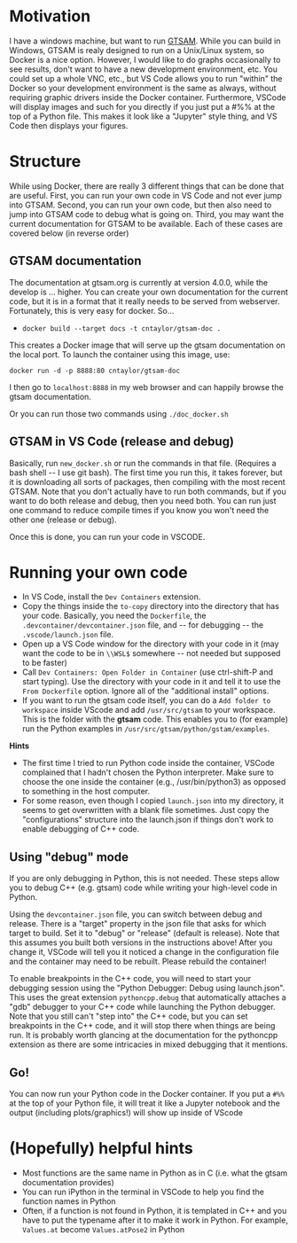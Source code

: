 # Motivation
I have a windows machine, but want to run [GTSAM](https://github.com/borglab/gtsam).  While you can build in Windows, GTSAM is realy designed to run on a Unix/Linux system, so Docker is a nice option.  However, I would like to do graphs occasionally to see results, don't want to have a new development environment, etc.  You could set up a whole VNC, etc., but VS Code allows you to run "within" the Docker so your development environment is the same as always, without requiring graphic drivers inside the Docker container.  Furthermore, VSCode will display images and such for you directly if you just put a #%% at the top of a Python file.  This makes it look like a "Jupyter" style thing, and VS Code then displays your figures.

# Structure
While using Docker, there are really 3 different things that can be done that are useful.  First, you can run your own code in VS Code and not ever jump into GTSAM.  Second, you can run your own code, but then also need to jump into GTSAM code to debug what is going on.  Third, you may want the current documentation for GTSAM to be available.  Each of these cases are covered below (in reverse order)

## GTSAM documentation
The documentation at gtsam.org is currently at version 4.0.0, while the develop is ... higher.  You can create your own documentation for the current code, but it is in a format that it really needs to be served from webserver.  Fortunately, this is very easy for docker. So...
* `docker build --target docs -t cntaylor/gtsam-doc .`

This creates a Docker image that will serve up the gtsam documentation on the local port.  To launch the container using this image, use:

`docker run -d -p 8888:80 cntaylor/gtsam-doc`

I then go to `localhost:8888` in my web browser and can happily browse the gtsam documentation.

Or you can run those two commands using `./doc_docker.sh`


## GTSAM in VS Code (release and debug)
Basically, run `new_docker.sh` or run the commands in that file.  (Requires a bash shell -- I use git bash).  The first time you run this, it takes forever, but it is downloading all sorts of packages, then compiling with the most recent GTSAM.  Note that you don't actually have to run both commands, but if you want to do both release and debug, then you need both.  You can run just one command to reduce compile times if you know you won't need the other one (release or debug).

Once this is done, you can run your code in VSCODE.

# Running your own code
* In VS Code, install the `Dev Containers` extension.  
* Copy the things inside the `to-copy` directory into the directory that has your code.  Basically, you need the `Dockerfile`, the `.devcontainer/devcontainer.json` file, and -- for debugging -- the `.vscode/launch.json` file.
* Open up a VS Code window for the directory with your code in it (may want the code to be in `\\WSL$` somewhere -- not needed but supposed to be faster)
* Call `Dev Containers: Open Folder in Container` (use ctrl-shift-P and start typing).  Use the directory with your code in it and tell it to use the `From Dockerfile` option.  Ignore all of the "additional install" options.  
* If you want to run the gtsam code itself, you can do a `Add folder to workspace` inside VScode and add `/usr/src/gtsam` to your workspace.  This is the folder with the **gtsam** code.  This enables you to (for example) run the Python examples in `/usr/src/gtsam/python/gstam/examples`.  

**Hints**
* The first time I tried to run Python code inside the container, VSCode complained that I hadn't chosen the Python interpreter.  Make sure to choose the one inside the container (e.g., /usr/bin/python3) as opposed to something in the host computer.
* For some reason, even though I copied `launch.json` into my directory, it seems to get overwritten with a blank file sometimes.  Just copy the "configurations" structure into the launch.json if things don't work to enable debugging of C++ code.

## Using "debug" mode
If you are only debugging in Python, this is not needed.  These steps allow you to debug C++ (e.g. gtsam) code while writing your high-level code in Python.

Using the `devcontainer.json` file, you can switch between debug and release.  There is a "target" property in the json file that asks for which target to build.  Set it to "debug" or "release" (default is release).  Note that this assumes you built both versions in the instructions above!  After you change it, VSCode will tell you it noticed a change in the configuration file and the container may need to be rebuilt.  Please rebuild the container!

To enable breakpoints in the C++ code, you will need to start your debugging session using the "Python Debugger: Debug using launch.json".  This uses the great extension `pythoncpp.debug` that automatically attaches a "gdb" debugger to your C++ code while launching the Python debugger.  Note that you still can't "step into" the C++ code, but you can set breakpoints in the C++ code, and it will stop there when things are being run.  It is probably worth glancing at the documentation for the pythoncpp extension as there are some intricacies in mixed debugging that it mentions.

## Go!
You can now run your Python code in the Docker container.  If you put a `#%% `at the top of your Python file, it will treat it like a Jupyter notebook and the output (including plots/graphics!) will show up inside of VScode

# (Hopefully) helpful hints
* Most functions are the same name in Python as in C (i.e. what the gtsam documentation provides)
* You can run iPython in the terminal in VSCode to help you find the function names in Python
* Often, if a function is not found in Python, it is templated in C++ and you have to put the typename after it to make it work in Python.  For example, `Values.at` become `Values.atPose2` in Python

